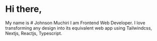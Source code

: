 # Hi there,
My name is # Johnson Muchiri
I am Frontend Web Developer. I love transforming any design into its equivalent web app using Tailwindcss, Nextjs, Reactjs, Typescript.
